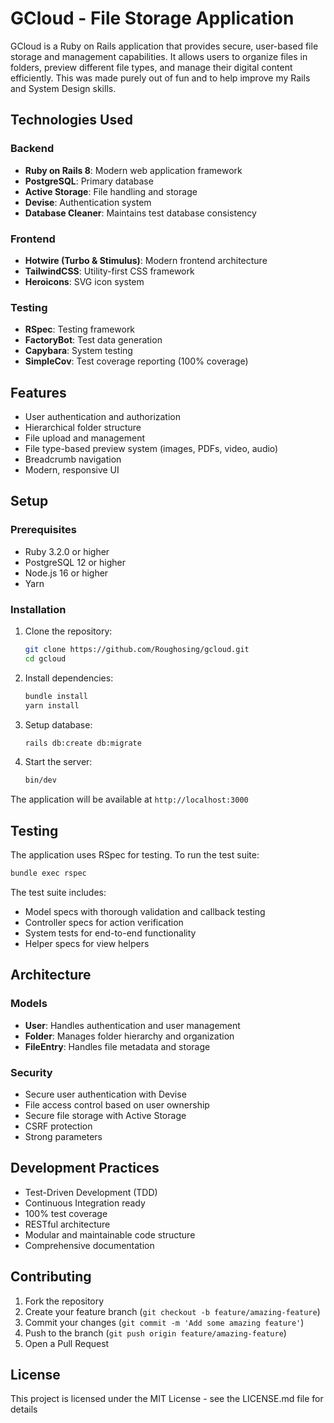 # GCloud - File Storage Application

GCloud is a Ruby on Rails application that provides secure, user-based file storage and management capabilities. It allows users to organize files in folders, preview different file types, and manage their digital content efficiently. This was made purely out of fun and to help improve my Rails and System Design skills.

## Technologies Used

### Backend
- **Ruby on Rails 8**: Modern web application framework
- **PostgreSQL**: Primary database
- **Active Storage**: File handling and storage
- **Devise**: Authentication system
- **Database Cleaner**: Maintains test database consistency

### Frontend
- **Hotwire (Turbo & Stimulus)**: Modern frontend architecture
- **TailwindCSS**: Utility-first CSS framework
- **Heroicons**: SVG icon system

### Testing
- **RSpec**: Testing framework
- **FactoryBot**: Test data generation
- **Capybara**: System testing
- **SimpleCov**: Test coverage reporting (100% coverage)

## Features

- User authentication and authorization
- Hierarchical folder structure
- File upload and management
- File type-based preview system (images, PDFs, video, audio)
- Breadcrumb navigation
- Modern, responsive UI

## Setup

### Prerequisites

- Ruby 3.2.0 or higher
- PostgreSQL 12 or higher
- Node.js 16 or higher
- Yarn

### Installation

1. Clone the repository:
   ```bash
   git clone https://github.com/Roughosing/gcloud.git
   cd gcloud
   ```

2. Install dependencies:
   ```bash
   bundle install
   yarn install
   ```

3. Setup database:
   ```bash
   rails db:create db:migrate
   ```

4. Start the server:
   ```bash
   bin/dev
   ```

The application will be available at `http://localhost:3000`

## Testing

The application uses RSpec for testing. To run the test suite:

```bash
bundle exec rspec
```

The test suite includes:
- Model specs with thorough validation and callback testing
- Controller specs for action verification
- System tests for end-to-end functionality
- Helper specs for view helpers

## Architecture

### Models
- **User**: Handles authentication and user management
- **Folder**: Manages folder hierarchy and organization
- **FileEntry**: Handles file metadata and storage

### Security
- Secure user authentication with Devise
- File access control based on user ownership
- Secure file storage with Active Storage
- CSRF protection
- Strong parameters

## Development Practices

- Test-Driven Development (TDD)
- Continuous Integration ready
- 100% test coverage
- RESTful architecture
- Modular and maintainable code structure
- Comprehensive documentation

## Contributing

1. Fork the repository
2. Create your feature branch (`git checkout -b feature/amazing-feature`)
3. Commit your changes (`git commit -m 'Add some amazing feature'`)
4. Push to the branch (`git push origin feature/amazing-feature`)
5. Open a Pull Request

## License

This project is licensed under the MIT License - see the LICENSE.md file for details

